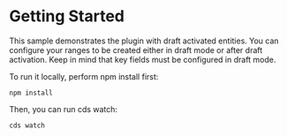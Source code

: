 # Getting Started

This sample demonstrates the plugin with draft activated entities. You can configure your ranges to be created either in draft mode or after draft activation. Keep in mind that key fields must be configured in draft mode. 

To run it locally, perform npm install first:

```
npm install
```

Then, you can run cds watch:

```
cds watch
```
